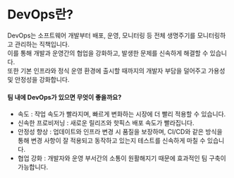# DevOps란?

DevOps는 소프트웨어 개발부터 배포, 운영, 모니터링 등 전체 생명주기를 모니터링하고 관리하는 직책입니다.  
이를 통해 개발과 운영간의 협업을 강화하고, 발생한 문제를 신속하게 해결할 수 있습니다.  
또한 기본 인프라와 정식 운영 환경에 출시할 때까지의 개발자 부담을 덜어주고 가용성 및 안정성을 강화합니다.

#### 팀 내에 DevOps가 있으면 무엇이 좋을까요?

- 속도 : 작업 속도가 빨라지며, 빠르게 변화하는 시장에 더 빨리 적용할 수 있습니다.
- 신속한 프로비저닝 : 새로운 릴리즈와 핫픽스 배포 속도가 빨라집니다.
- 안정성 향상 : 업데이트와 인프라 변경 시 품질을 보장하며, CI/CD와 같은 방식을 통해 변경 사항이 잘 적용되고 동작하고 있는지 테스트를 신속하게 마칠 수 있습니다.
- 협업 강화 : 개발자와 운영 부서간의 소통이 원활해지기 때문에 효과적인 팀 구축이 가능합니다.
